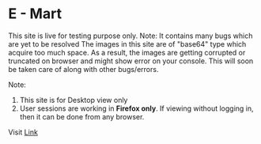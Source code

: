 # E - Mart

This site is live for testing purpose only.
Note: It contains many bugs which are yet to be resolved
The images in this site are of "base64" type which acquire too much space. As a result, the images are getting corrupted or truncated on browser and might show error on your console. This will soon be taken care of along with other bugs/errors.

Note:
  1. This site is for Desktop view only
  2. User sessions are working in **Firefox only**. If viewing without logging in, then it can be done from any browser.

Visit [Link](https://e-mart-pern.netlify.app/)
